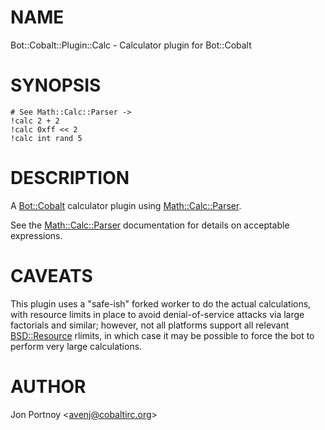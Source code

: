 # NAME

Bot::Cobalt::Plugin::Calc - Calculator plugin for Bot::Cobalt

# SYNOPSIS

    # See Math::Calc::Parser ->
    !calc 2 + 2
    !calc 0xff << 2
    !calc int rand 5

# DESCRIPTION

A [Bot::Cobalt](https://metacpan.org/pod/Bot::Cobalt) calculator plugin using [Math::Calc::Parser](https://metacpan.org/pod/Math::Calc::Parser).

See the [Math::Calc::Parser](https://metacpan.org/pod/Math::Calc::Parser) documentation for details on acceptable
expressions.

# CAVEATS

This plugin uses a "safe-ish" forked worker to do the actual calculations,
with resource limits in place to avoid denial-of-service attacks via large
factorials and similar; however, not all platforms support all relevant 
[BSD::Resource](https://metacpan.org/pod/BSD::Resource) rlimits, in which case it may be possible to force the bot to
perform very large calculations.

# AUTHOR

Jon Portnoy &lt;avenj@cobaltirc.org>
